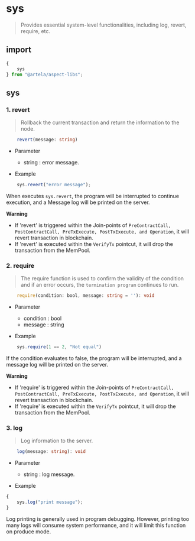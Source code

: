 # sys

> Provides essential system-level functionalities, including log, revert, require, etc.


## import

<!-- @formatter:off -->
```typescript
{
    sys
} from "@artela/aspect-libs";
```
<!-- @formatter:on -->

## sys

### 1. revert

> Rollback the current transaction and return the information to the node.

<!-- @formatter:off -->
```typescript
    revert(message: string)
```
<!-- @formatter:on -->

* Parameter
  * string : error message.

* Example

<!-- @formatter:off -->
```typescript
    sys.revert("error message");
```
<!-- @formatter:on -->

When executes `sys.revert`, the program will be interrupted to continue execution, and a Message log will be printed on the server.

**Warning**
* If 'revert' is triggered within the Join-points of `PreContractCall, PostContractCall, PreTxExecute, PostTxExecute, and Operation`, it will revert transaction in blockchain.
* If 'revert' is executed within the `VerifyTx` pointcut, it will drop the transaction from the MemPool.

### 2. require

>The require function is used to confirm the validity of the condition and if an error occurs, the `termination program` continues to run.

<!-- @formatter:off -->
```typescript
    require(condition: bool, message: string = ''): void
```
<!-- @formatter:on -->

* Parameter
  *  condition : bool
  * message : string

* Example

<!-- @formatter:off -->
```typescript
    sys.require(1 == 2, "Not equal")
```
<!-- @formatter:on -->

If the condition evaluates to false, the program will be interrupted, and a message log will be printed on the server.

**Warning**
* If 'require' is triggered within the Join-points of `PreContractCall, PostContractCall, PreTxExecute, PostTxExecute, and Operation`, it will revert transaction in blockchain.
* If 'require' is executed within the `VerifyTx` pointcut, it will drop the transaction from the MemPool.


### 3. log

> Log information to the server.

<!-- @formatter:off -->
```typescript
    log(message: string): void
```
<!-- @formatter:on -->

* Parameter
  * string : log message.

* Example

<!-- @formatter:off -->
```typescript
{
    sys.log("print message");
}
```
<!-- @formatter:on -->

Log printing is generally used in program debugging. However, printing too many logs will consume system performance, and it will limit this function on produce mode.
